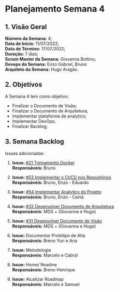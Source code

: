 # Planejamento Semana 4

## 1. Visão Geral
**Número da Semana:** 4;<br>
**Data de Início:** 11/07/2022;<br>
**Data de Término:** 17/07/2022;<br>
**Duração:** 7 dias;<br>
**Scrum Master da Semana:** Giovanna Bottino;<br>
**Devops da Semana:** Enzo Gabriel, Bruno<br>
**Arquiteto da Semana:** Hugo Aragão.<br>

## 2. Objetivos
A Semana 4 tem como objetivo:<br>
- Finalizar o Documento de Visão;<br>
- Finalizar o Documento de Arquitetura;<br>
- Implementar plataforma de analytics;<br>
- Implementar DevOps;<br>
- Finalizar Backlog;<br>

## 3. Semana Backlog
Issues adicionadas:

1. **Issue:** [#21 Treinamento Docker](https://github.com/fga-eps-mds/2022-1-PUMA-Doc/issues/21)<br>
**Responsáveis:** Bruno

2. **Issue:** [#53 Implementar o CI/CD nos Repositórios](https://github.com/fga-eps-mds/2022-1-PUMA-Doc/issues/53)<br>
**Responsáveis:** Bruno, Enzo - Eduardo

3. **Issue:** [#54 Implementar Analytics do Projeto](https://github.com/fga-eps-mds/2022-1-PUMA-Doc/issues/54)<br>
**Responsáveis:** Bruno, Enzo - Cainã

4. **Issue:** [#32 Desenvolver Documento de Arquitetura](https://github.com/fga-eps-mds/2022-1-PUMA-Doc/issues/32)<br>
**Responsáveis:** MDS + (Giovanna e Hugo)

5. **Issue:** [#31 Desenvolver Documento de Visão](https://github.com/fga-eps-mds/2022-1-PUMA-Doc/issues/31)<br>
**Responsáveis:** MDS + (Giovanna e Hugo)

6. **Issue:** Documentar Protótipo de Alta<br>
**Responsáveis:** Breno Yuri e Ana

7. **Issue:** Metodologia<br>
**Responsáveis:** Marcelo e Cabral

8. **Issue:** Home/ Readme<br>
**Responsáveis:** Breno Henrique

9. **Issue:** Atualizar Roadmap<br>
**Responsáveis:** Marcelo e Samuel
